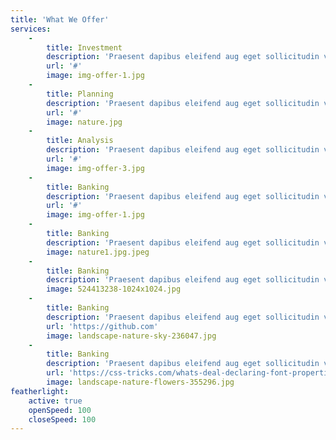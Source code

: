 ```yaml
---
title: 'What We Offer'
services:
    -
        title: Investment
        description: 'Praesent dapibus eleifend aug eget sollicitudin velit malesuada Aliquam blandit diam feugiat tellus odio malesuada ex.'
        url: '#'
        image: img-offer-1.jpg
    -
        title: Planning
        description: 'Praesent dapibus eleifend aug eget sollicitudin velit malesuada Aliquam blandit diam feugiat tellus odio malesuada ex.'
        url: '#'
        image: nature.jpg
    -
        title: Analysis
        description: 'Praesent dapibus eleifend aug eget sollicitudin velit malesuada Aliquam blandit diam feugiat tellus odio malesuada ex.'
        url: '#'
        image: img-offer-3.jpg
    -
        title: Banking
        description: 'Praesent dapibus eleifend aug eget sollicitudin velit malesuada Aliquam blandit diam feugiat tellus odio malesuada ex.'
        url: '#'
        image: img-offer-1.jpg
    -
        title: Banking
        description: 'Praesent dapibus eleifend aug eget sollicitudin velit malesuada Aliquam blandit diam feugiat tellus odio malesuada ex.'
        image: nature1.jpg.jpeg
    -
        title: Banking
        description: 'Praesent dapibus eleifend aug eget sollicitudin velit malesuada Aliquam blandit diam feugiat tellus odio malesuada ex'
        image: 524413238-1024x1024.jpg
    -
        title: Banking
        description: 'Praesent dapibus eleifend aug eget sollicitudin velit malesuada Aliquam blandit diam feugiat tellus odio malesuada ex'
        url: 'https://github.com'
        image: landscape-nature-sky-236047.jpg
    -
        title: Banking
        description: 'Praesent dapibus eleifend aug eget sollicitudin velit malesuada Aliquam blandit diam feugiat tellus odio malesuada ex'
        url: 'https://css-tricks.com/whats-deal-declaring-font-properties-font-face/'
        image: landscape-nature-flowers-355296.jpg
featherlight:
    active: true
    openSpeed: 100
    closeSpeed: 100
---
```

